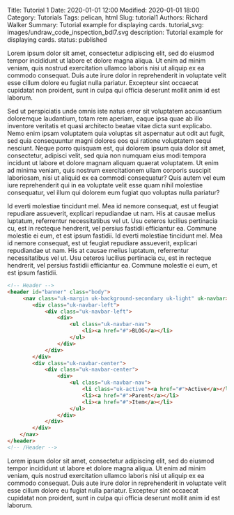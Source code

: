Title: Tutorial 1
Date: 2020-01-01 12:00
Modified: 2020-01-01 18:00
Category: Tutorials
Tags: pelican, html
Slug: tutorial1
Authors: Richard Walker
Summary: Tutorial example for displaying cards.
tutorial_svg: images/undraw_code_inspection_bdl7.svg
description: Tutorial example for displaying cards.
status: published

Lorem ipsum dolor sit amet, consectetur adipiscing elit, sed do eiusmod tempor incididunt ut labore et dolore magna aliqua. Ut enim ad minim veniam, quis nostrud exercitation ullamco laboris nisi ut aliquip ex ea commodo consequat. Duis aute irure dolor in reprehenderit in voluptate velit esse cillum dolore eu fugiat nulla pariatur. Excepteur sint occaecat cupidatat non proident, sunt in culpa qui officia deserunt mollit anim id est laborum.

Sed ut perspiciatis unde omnis iste natus error sit voluptatem accusantium doloremque laudantium, totam rem aperiam, eaque ipsa quae ab illo inventore veritatis et quasi architecto beatae vitae dicta sunt explicabo. Nemo enim ipsam voluptatem quia voluptas sit aspernatur aut odit aut fugit, sed quia consequuntur magni dolores eos qui ratione voluptatem sequi nesciunt. Neque porro quisquam est, qui dolorem ipsum quia dolor sit amet, consectetur, adipisci velit, sed quia non numquam eius modi tempora incidunt ut labore et dolore magnam aliquam quaerat voluptatem. Ut enim ad minima veniam, quis nostrum exercitationem ullam corporis suscipit laboriosam, nisi ut aliquid ex ea commodi consequatur? Quis autem vel eum iure reprehenderit qui in ea voluptate velit esse quam nihil molestiae consequatur, vel illum qui dolorem eum fugiat quo voluptas nulla pariatur?

Id everti molestiae tincidunt mel. Mea id nemore consequat, est ut feugiat repudiare assueverit, explicari repudiandae ut nam. His at causae melius luptatum, referrentur necessitatibus vel ut. Usu ceteros lucilius pertinacia cu, est in recteque hendrerit, vel persius fastidii efficiantur ea. Commune molestie ei eum, et est ipsum fastidii. Id everti molestiae tincidunt mel. Mea id nemore consequat, est ut feugiat repudiare assueverit, explicari repudiandae ut nam. His at causae melius luptatum, referrentur necessitatibus vel ut. Usu ceteros lucilius pertinacia cu, est in recteque hendrerit, vel persius fastidii efficiantur ea. Commune molestie ei eum, et est ipsum fastidii.

```html
<!-- Header -->
<header id="banner" class="body">
     <nav class="uk-margin uk-background-secondary uk-light" uk-navbar>history 
        <div class="uk-navbar-left">
            <div class="uk-navbar-left">
                <div>
                    <ul class="uk-navbar-nav">
                        <li><a href="#">BLOG</a></li>
                    </ul>
                </div>
            </div>
        </div>
        <div class="uk-navbar-center">
            <div class="uk-navbar-center">
                <div>
                    <ul class="uk-navbar-nav">
                        <li class="uk-active"><a href="#">Active</a></li>
                        <li><a href="#">Parent</a></li>
                        <li><a href="#">Item</a></li>
                    </ul>
                </div>
            </div>
        </div>
    </nav>
</header>
<!-- /Header -->
```

Lorem ipsum dolor sit amet, consectetur adipiscing elit, sed do eiusmod tempor incididunt ut labore et dolore magna aliqua. Ut enim ad minim veniam, quis nostrud exercitation ullamco laboris nisi ut aliquip ex ea commodo consequat. Duis aute irure dolor in reprehenderit in voluptate velit esse cillum dolore eu fugiat nulla pariatur. Excepteur sint occaecat cupidatat non proident, sunt in culpa qui officia deserunt mollit anim id est laborum.